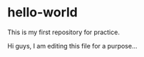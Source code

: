 # hello-world
This is my first repository for practice.

Hi guys, I am editing this file for a purpose...
